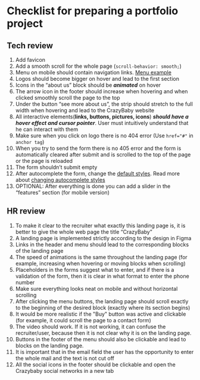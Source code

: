 
# Checklist for preparing a portfolio project

## Tech review

1. Add favicon
2. Add a smooth scroll for the whole page (`scroll-behavior: smooth;`)
3. Menu on mobile should contain navigation links. [Menu example](http://joxi.ru/VrwJRDPcoOzEZA)
4. Logos should become bigger on hover and lead to the first section
5. Icons in the “about us” block should be ***animated*** on hover
6. The arrow icon in the footer should increase when hovering and when clicked smoothly scroll the page to the top
7. Under the button “see more about us”, the strip should stretch to the full width when hovering and lead to the CrazyBaby website
8. All interactive elements(**links, buttons, pictures, icons**) ***should have a hover effect and cursor pointer***. User must intuitively understand that he can interact with them
9. Make sure when you click on logo there is no 404 error (Use `href="#"` in `anchor tag`)
10. When you try to send the form there is no 405 error and the form is automatically cleared after submit and is scrolled to the top of the page or the page is reloaded
11. The form shouldn’t submit empty
12. After autocomplete the form, change the [default styles](https://user-images.githubusercontent.com/52370890/146189569-ff5e5387-d2bc-4781-ab8d-fd507582512e.png). Read more about [changing autocomplete styles](https://css-tricks.com/snippets/css/change-autocomplete-styles-webkit-browsers/)
13. OPTIONAL: After everything is done you can add a slider in the “features” section (for mobile version)

## HR review

1. To make it clear to the recruiter what exactly this landing page is, it is better to give the whole web page the title “CrazyBaby”
2. A landing page is implemented strictly according to the design in Figma
3. Links in the header and menu should lead to the corresponding blocks of the landing page
4. The speed of animations is the same throughout the landing page (for example, increasing when hovering or moving blocks when scrolling)
5. Placeholders in the forms suggest what to enter, and if there is a validation of the form, then it is clear in what format to enter the phone number
6. Make sure everything looks neat on mobile and without horizontal scrolling
7. After clicking the menu buttons, the landing page should scroll exactly to the beginning of the desired block (exactly where its section begins)
8. It would be more realistic if the "Buy" button was active and clickable (for example, it could scroll the page to a contact form)
9. The video should work. If it is not working, it can confuse the recruiter/user, because then it is not clear why it is on the landing page.
10. Buttons in the footer of the menu should also be clickable and lead to blocks on the landing page.
11. It is important that in the email field the user has the opportunity to enter the whole mail and the text is not cut off
12. All the social icons in the footer should be clickable and open the Crazybaby social networks in a new tab
